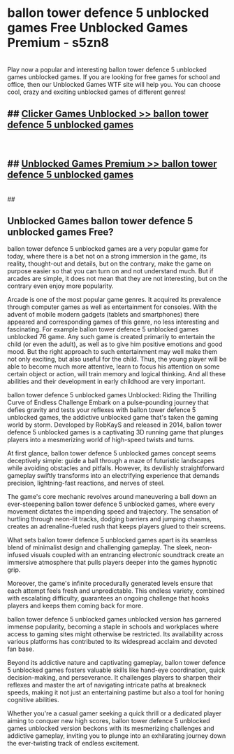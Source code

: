 # ballon tower defence 5 unblocked games  Free Unblocked Games Premium - s5zn8 <br>
<br>
Play now a popular and interesting ballon tower defence 5 unblocked games unblocked games. If you are looking for free games for school and office, then our Unblocked Games WTF site will help you. You can choose cool, crazy and exciting unblocked games of different genres!


## ##  [Clicker Games Unblocked >> ballon tower defence 5 unblocked games](http://freeplayer.one?title=ballon_tower_defence_5_unblocked_games&ref=UGames)
  <br>

##  ## [Unblocked Games Premium >> ballon tower defence 5 unblocked games](http://freeplayer.one?title=ballon_tower_defence_5_unblocked_games&ref=UGames)
  <br>
  ##



## Unblocked Games ballon tower defence 5 unblocked games Free?

ballon tower defence 5 unblocked games are a very popular game for today, where there is a bet not on a strong immersion in the game, its reality, thought-out and details, but on the contrary, make the game on purpose easier so that you can turn on and not understand much. But if arcades are simple, it does not mean that they are not interesting, but on the contrary even enjoy more popularity.

Arcade is one of the most popular game genres. It acquired its prevalence through computer games as well as entertainment for consoles. With the advent of mobile modern gadgets (tablets and smartphones) there appeared and corresponding games of this genre, no less interesting and fascinating. For example ballon tower defence 5 unblocked games unblocked 76 game. Any such game is created primarily to entertain the child (or even the adult), as well as to give him positive emotions and good mood. But the right approach to such entertainment may well make them not only exciting, but also useful for the child. Thus, the young player will be able to become much more attentive, learn to focus his attention on some certain object or action, will train memory and logical thinking. And all these abilities and their development in early childhood are very important.

ballon tower defence 5 unblocked games Unblocked: Riding the Thrilling Curve of Endless Challenge
Embark on a pulse-pounding journey that defies gravity and tests your reflexes with ballon tower defence 5 unblocked games, the addictive unblocked game that's taken the gaming world by storm. Developed by RobKayS and released in 2014, ballon tower defence 5 unblocked games is a captivating 3D running game that plunges players into a mesmerizing world of high-speed twists and turns.

At first glance, ballon tower defence 5 unblocked games concept seems deceptively simple: guide a ball through a maze of futuristic landscapes while avoiding obstacles and pitfalls. However, its devilishly straightforward gameplay swiftly transforms into an electrifying experience that demands precision, lightning-fast reactions, and nerves of steel.

The game's core mechanic revolves around maneuvering a ball down an ever-steepening ballon tower defence 5 unblocked games, where every movement dictates the impending speed and trajectory. The sensation of hurtling through neon-lit tracks, dodging barriers and jumping chasms, creates an adrenaline-fueled rush that keeps players glued to their screens.

What sets ballon tower defence 5 unblocked games apart is its seamless blend of minimalist design and challenging gameplay. The sleek, neon-infused visuals coupled with an entrancing electronic soundtrack create an immersive atmosphere that pulls players deeper into the games hypnotic grip.

Moreover, the game's infinite procedurally generated levels ensure that each attempt feels fresh and unpredictable. This endless variety, combined with escalating difficulty, guarantees an ongoing challenge that hooks players and keeps them coming back for more.

ballon tower defence 5 unblocked games unblocked version has garnered immense popularity, becoming a staple in schools and workplaces where access to gaming sites might otherwise be restricted. Its availability across various platforms has contributed to its widespread acclaim and devoted fan base.

Beyond its addictive nature and captivating gameplay, ballon tower defence 5 unblocked games fosters valuable skills like hand-eye coordination, quick decision-making, and perseverance. It challenges players to sharpen their reflexes and master the art of navigating intricate paths at breakneck speeds, making it not just an entertaining pastime but also a tool for honing cognitive abilities.

Whether you're a casual gamer seeking a quick thrill or a dedicated player aiming to conquer new high scores, ballon tower defence 5 unblocked games unblocked version beckons with its mesmerizing challenges and addictive gameplay, inviting you to plunge into an exhilarating journey down the ever-twisting track of endless excitement.